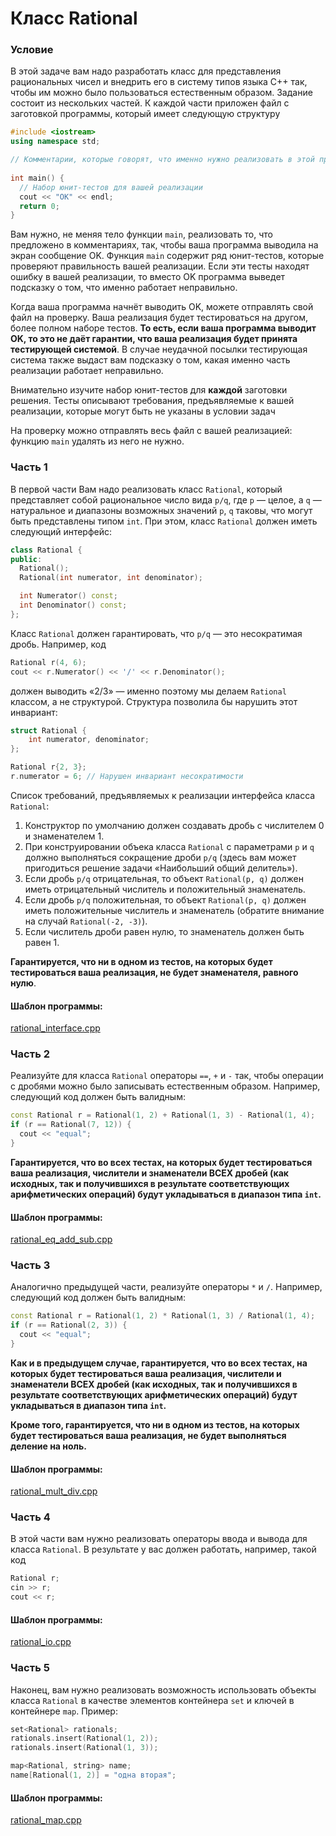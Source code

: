 # Класс Rational

### Условие
 
В этой задаче вам надо разработать класс для представления рациональных чисел и внедрить его в систему типов языка С++ так, чтобы им можно было пользоваться естественным образом. Задание состоит из нескольких частей. К каждой части приложен файл с заготовкой программы, который имеет следующую структуру

```c++
#include <iostream>
using namespace std;

// Комментарии, которые говорят, что именно нужно реализовать в этой программе
   
int main() {
  // Набор юнит-тестов для вашей реализации
  cout << "OK" << endl;
  return 0;
}
```
Вам нужно, не меняя тело функции `main`, реализовать то, что предложено в комментариях, так, чтобы ваша программа выводила на экран сообщение OK. Функция `main` содержит ряд юнит-тестов, которые проверяют правильность вашей реализации. Если эти тесты находят ошибку в вашей реализации, то вместо OK программа выведет подсказку о том, что именно работает неправильно.

Когда ваша программа начнёт выводить OK, можете отправлять свой файл на проверку. Ваша реализация будет тестироваться на другом, более полном наборе тестов. **То есть, если ваша программа выводит OK, то это не даёт гарантии, что ваша реализация будет принята тестирующей системой**. В случае неудачной посылки тестирующая система также выдаст вам подсказку о том, какая именно часть реализации работает неправильно.

Внимательно изучите набор юнит-тестов для **каждой** заготовки решения. Тесты описывают требования, предъявляемые к вашей реализации, которые могут быть не указаны в условии задач

На проверку можно отправлять весь файл с вашей реализацией: функцию `main` удалять из него не нужно.

### Часть 1

В первой части Вам надо реализовать класс `Rational`, который представляет собой рациональное число вида `p/q`, где `p` — целое, а `q` — натуральное и диапазоны возможных значений `p`, `q` таковы, что могут быть представлены типом `int`. При этом, класс `Rational` должен иметь следующий интерфейс:

```c++
class Rational {
public:
  Rational();
  Rational(int numerator, int denominator);

  int Numerator() const;
  int Denominator() const;
};
```
Класс `Rational` должен гарантировать, что `p/q` — это несократимая дробь. Например, код

```c++
Rational r(4, 6);
cout << r.Numerator() << '/' << r.Denominator();
```
должен выводить «2/3» — именно поэтому мы делаем `Rational` классом, а не структурой. Структура позволила бы нарушить этот инвариант:  

```c++
struct Rational {
    int numerator, denominator;
};

Rational r{2, 3};
r.numerator = 6; // Нарушен инвариант несократимости
```
Список требований, предъявляемых к реализации интерфейса класса `Rational`:

1. Конструктор по умолчанию должен создавать дробь с числителем 0 и знаменателем 1.
2. При конструировании объека класса `Rational` с параметрами `p` и `q` должно выполняться сокращение дроби `p/q` (здесь вам может пригодиться решение задачи «Наибольший общий делитель»).
3. Если дробь `p/q` отрицательная, то объект `Rational(p, q)` должен иметь отрицательный числитель и положительный знаменатель.
4. Если дробь `p/q` положительная, то объект `Rational(p, q)` должен иметь положительные числитель и знаменатель (обратите внимание на случай `Rational(-2, -3)`).
5. Если числитель дроби равен нулю, то знаменатель должен быть равен 1.

**Гарантируется, что ни в одном из тестов, на которых будет тестироваться ваша реализация, не будет знаменателя, равного нулю**.

#### Шаблон программы:

[rational_interface.cpp](source/rational_interface.cpp)

### Часть 2

Реализуйте для класса `Rational` операторы `==`, `+` и `-` так, чтобы операции с дробями можно было записывать естественным образом. Например, следующий код должен быть валидным:  

```c++
const Rational r = Rational(1, 2) + Rational(1, 3) - Rational(1, 4);
if (r == Rational(7, 12)) {
  cout << "equal";
}
```
**Гарантируется, что во всех тестах, на которых будет тестироваться ваша реализация, числители и знаменатели ВСЕХ дробей (как исходных, так и получившихся в результате соответствующих арифметических операций) будут укладываться в диапазон типа `int`.**

#### Шаблон программы:

[rational_eq_add_sub.cpp](source/rational_eq_add_sub.cpp)

### Часть 3

Аналогично предыдущей части, реализуйте операторы `*` и `/`. Например, следующий код должен быть валидным:  

```c++
const Rational r = Rational(1, 2) * Rational(1, 3) / Rational(1, 4);
if (r == Rational(2, 3)) {
  cout << "equal";
}
```
**Как и в предыдущем случае, гарантируется, что во всех тестах, на которых будет тестироваться ваша реализация, числители и знаменатели ВСЕХ дробей (как исходных, так и получившихся в результате соответствующих арифметических операций) будут укладываться в диапазон типа `int`.**

**Кроме того, гарантируется, что ни в одном из тестов, на которых будет тестироваться ваша реализация, не будет выполняться деление на ноль.**

#### Шаблон программы:

[rational_mult_div.cpp](source/rational_mult_div.cpp)

### Часть 4

В этой части вам нужно реализовать операторы ввода и вывода для класса `Rational`. В результате у вас должен работать, например, такой код

```c++
Rational r;
cin >> r;
cout << r;
```
#### Шаблон программы:

[rational_io.cpp](source/rational_io.cpp)

### Часть 5

Наконец, вам нужно реализовать возможность использовать объекты класса `Rational` в качестве элементов контейнера `set` и ключей в контейнере `map`. Пример:

```c++
set<Rational> rationals;
rationals.insert(Rational(1, 2));
rationals.insert(Rational(1, 3));

map<Rational, string> name;
name[Rational(1, 2)] = "одна вторая";
```
#### Шаблон программы:

[rational_map.cpp](source/rational_map.cpp)
